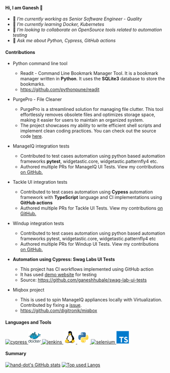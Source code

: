 #### Hi, I am Ganesh 👋

<!--
**ganeshhubale/ganeshhubale** is a ✨ _special_ ✨ repository because its `README.md` (this file) appears on your GitHub profile.

Here are some ideas to get you started:
- 😄 Pronouns: ...
- ⚡ Fun fact: ...
- 📫 How to reach me: [![Linkedin Badge](https://img.shields.io/badge/-ganesh-hubale-a87ab5113?style=flat&labelColor=0e76a8&logo=linkedin&logoColor=white)][linkedin]
-->


- 🔭 *I’m currently working as Senior Software Engineer - Quality*
- 🌱 *I’m currently learning Docker, Kubernetes*
- 👯 *I’m looking to collaborate on OpenSource tools related to automation testing*
- 💬 *Ask me about Python, Cypress, GitHub actions*

#### Contributions
* Python command line tool
   - Readit - Command Line Bookmark Manager Tool. It is a bookmark manager written in **Python**. It uses the **SQLite3** database to store the bookmarks.
   - https://github.com/pythonpune/readit

* PurgePro - File Cleaner
   - PurgePro is a streamlined solution for managing file clutter. This tool effortlessly removes obsolete files and optimizes storage space, making it easier for users to maintain an organized system.
   - The project showcases my ability to write efficient shell scripts and implement clean coding practices. You can check out the source code [here](https://github.com/ganeshhubale/PurgePro).

* ManageIQ integration tests
   - Contributed to test cases automation using python based automation frameworks **pytest**, widgetastic.core, widgetastic.patternfly4 etc.
   - Authored multiple PRs for ManageIQ UI Tests. View my contributions [on GitHub.](https://github.com/ManageIQ/integration_tests/pulls?q=is%3Apr+author%3Aganeshhubale+is%3Aclosed)

* Tackle UI integration tests
   - Contributed to test cases automation using **Cypess** automation framework with **TypeScript** language and CI implementations using **GitHub actions**
   - Authored multiple PRs for Tackle UI Tests. View my contributions [on GitHub.](https://github.com/konveyor/tackle-ui-tests/pulls?q=is%3Apr+is%3Aclosed+author%3Aganeshhubale)

* Windup integration tests
   - Contributed to test cases automation using python based automation frameworks pytest, widgetastic.core, widgetastic.patternfly4 etc
   - Authored multiple PRs for Windup UI Tests. View my contributions [on GitHub.](https://github.com/windup/windup_integration_test/pulls?q=is%3Apr+is%3Aclosed+author%3Aganeshhubale)

* **Automation using Cypress: Swag Labs UI Tests**
   - This project has CI workflows implemented using GitHub action
   - It has used [demo website](https://www.saucedemo.com/inventory.html) for testing
   - Source: https://github.com/ganeshhubale/swag-lab-ui-tests

* Miqbox project 
   - This is used to spin ManageIQ appliances locally with Virtualization. Contributed by fixing a [issue](https://github.com/digitronik/miqbox/pulls?q=is%3Apr+is%3Aclosed+author%3Aganeshhubale).
   - https://github.com/digitronik/miqbox

#### Languages and Tools
<p align="left"> <a href="https://www.cypress.io" target="_blank"> <img src="https://raw.githubusercontent.com/simple-icons/simple-icons/6e46ec1fc23b60c8fd0d2f2ff46db82e16dbd75f/icons/cypress.svg" alt="cypress" width="40" height="40"/> </a> <a href="https://www.docker.com/" target="_blank"> <img src="https://raw.githubusercontent.com/devicons/devicon/master/icons/docker/docker-original-wordmark.svg" alt="docker" width="40" height="40"/> </a> <a href="https://www.jenkins.io" target="_blank"> <img src="https://www.vectorlogo.zone/logos/jenkins/jenkins-icon.svg" alt="jenkins" width="40" height="40"/> </a> <a href="https://www.linux.org/" target="_blank"> <img src="https://raw.githubusercontent.com/devicons/devicon/master/icons/linux/linux-original.svg" alt="linux" width="40" height="40"/> </a> <a href="https://www.python.org" target="_blank"> <img src="https://raw.githubusercontent.com/devicons/devicon/master/icons/python/python-original.svg" alt="python" width="40" height="40"/> </a> <a href="https://www.selenium.dev" target="_blank"> <img src="https://raw.githubusercontent.com/detain/svg-logos/780f25886640cef088af994181646db2f6b1a3f8/svg/selenium-logo.svg" alt="selenium" width="40" height="40"/> </a> <a href="https://www.typescriptlang.org/" target="_blank"> <img src="https://raw.githubusercontent.com/devicons/devicon/master/icons/typescript/typescript-original.svg" alt="typescript" width="40" height="40"/> </a> </p>

 <!--<p>&nbsp;<img align="center" src="https://github-readme-stats.vercel.app/api?username=ganeshhubale&count_private=true&show_icons=true&locale=en" alt="ganeshhubale" /></p> -->
<!--<p>&nbsp;<img align="center" src="https://github-readme-stats.vercel.app/api/top-langs/?username=ganeshhubale&layout=compact&show_icons=true&locale=en" alt="ganeshhubale" /></p> -->


#### Summary
[![hand-dot's GitHub stats](https://github-readme-stats.vercel.app/api?username=ganeshhubale&count_private=true&show_icons=true&theme=tokyonight)](https://github.com/ganeshhubale/)
[![Top used Langs](https://github-readme-stats.vercel.app/api/top-langs/?username=ganeshhubale&layout=compact&theme=tokyonight)](https://github.com/ganeshhhubale/)

